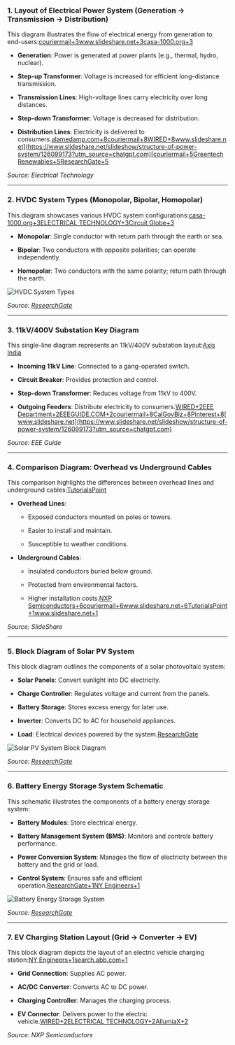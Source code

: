 ### 1. **Layout of Electrical Power System (Generation → Transmission → Distribution)**

This diagram illustrates the flow of electrical energy from generation to end-users:[couriermail+3www.slideshare.net+3casa-1000.org+3](https://www.slideshare.net/slideshow/structure-of-power-system/126099173?utm_source=chatgpt.com)

- **Generation**: Power is generated at power plants (e.g., thermal, hydro, nuclear).
    
- **Step-up Transformer**: Voltage is increased for efficient long-distance transmission.
    
- **Transmission Lines**: High-voltage lines carry electricity over long distances.
    
- **Step-down Transformer**: Voltage is decreased for distribution.
    
- **Distribution Lines**: Electricity is delivered to consumers.[alamedamp.com+8couriermail+8WIRED+8](https://www.couriermail.com.au/news/queensland/gladstone/rockhampton-regional-council-votes-on-battery-energy-storage-system-at-bouldercombe/news-story/b5da3903ef7ba67f3ecd539d7fa00496?utm_source=chatgpt.com)[www.slideshare.net](https://www.slideshare.net/slideshow/structure-of-power-system/126099173?utm_source=chatgpt.com)[couriermail+5Greentech Renewables+5ResearchGate+5](https://www.greentechrenewables.com/article/documenting-pv-design?utm_source=chatgpt.com)
    

_Source: Electrical Technology_

---

### 2. **HVDC System Types (Monopolar, Bipolar, Homopolar)**

This diagram showcases various HVDC system configurations:[casa-1000.org+3ELECTRICAL TECHNOLOGY+3Circuit Globe+3](https://www.electricaltechnology.org/2020/06/types-of-hvdc-system-mtdc-configurations.html?utm_source=chatgpt.com)

- **Monopolar**: Single conductor with return path through the earth or sea.
    
- **Bipolar**: Two conductors with opposite polarities; can operate independently.
    
- **Homopolar**: Two conductors with the same polarity; return path through the earth.
    

![HVDC System Types](https://www.researchgate.net/profile/M-Ramesh-4/publication/254055158/figure/fig3/AS:392048232722432@1470491787551/Various-types-of-HVDC-Connections.png)

_Source: [ResearchGate](https://www.researchgate.net/figure/Various-types-of-HVDC-Connections_fig3_254055158)_

---

### 3. **11kV/400V Substation Key Diagram**

This single-line diagram represents an 11kV/400V substation layout:[Axis India](https://axis-india.com/single-line-diagram-for-substation-detailed-explanation/?utm_source=chatgpt.com)

- **Incoming 11kV Line**: Connected to a gang-operated switch.
    
- **Circuit Breaker**: Provides protection and control.
    
- **Step-down Transformer**: Reduces voltage from 11kV to 400V.
    
- **Outgoing Feeders**: Distribute electricity to consumers.[WIRED+2EEE Department+2EEEGUIDE.COM+2](https://eee.poriyaan.in/topic/key-diagram-of-11-kv---400-v-indoor-substation-12205/?utm_source=chatgpt.com)[couriermail+8CalGovBiz+8Pinterest+8](https://business.ca.gov/wp-content/uploads/2019/12/GoBIZ-EVCharging-Guidebook.pdf?utm_source=chatgpt.com)[www.slideshare.net](https://www.slideshare.net/slideshow/structure-of-power-system/126099173?utm_source=chatgpt.com)
    

_Source: EEE Guide_

---

### 4. **Comparison Diagram: Overhead vs Underground Cables**

This comparison highlights the differences between overhead lines and underground cables:[TutorialsPoint](https://www.tutorialspoint.com/difference-between-overhead-lines-and-underground-cables?utm_source=chatgpt.com)

- **Overhead Lines**:
    
    - Exposed conductors mounted on poles or towers.
        
    - Easier to install and maintain.
        
    - Susceptible to weather conditions.
        
- **Underground Cables**:
    
    - Insulated conductors buried below ground.
        
    - Protected from environmental factors.
        
    - Higher installation costs.[NXP Semiconductors+6couriermail+6www.slideshare.net+6](https://www.couriermail.com.au/news/queensland/gladstone/rockhampton-regional-council-votes-on-battery-energy-storage-system-at-bouldercombe/news-story/b5da3903ef7ba67f3ecd539d7fa00496?utm_source=chatgpt.com)[TutorialsPoint+1www.slideshare.net+1](https://www.tutorialspoint.com/difference-between-overhead-lines-and-underground-cables?utm_source=chatgpt.com)
        

_Source: SlideShare_

---

### 5. **Block Diagram of Solar PV System**

This block diagram outlines the components of a solar photovoltaic system:

- **Solar Panels**: Convert sunlight into DC electricity.
    
- **Charge Controller**: Regulates voltage and current from the panels.
    
- **Battery Storage**: Stores excess energy for later use.
    
- **Inverter**: Converts DC to AC for household appliances.
    
- **Load**: Electrical devices powered by the system.[ResearchGate](https://www.researchgate.net/figure/Battery-energy-storage-system-circuit-schematic-and-main-components_fig6_340010904?utm_source=chatgpt.com)
    

![Solar PV System Block Diagram](https://www.researchgate.net/profile/Mohammed-Albadi/publication/291071489/figure/fig6/AS:614401612419072@1523479265927/General-block-diagram-of-PV-system.png)

_Source: [ResearchGate](https://www.researchgate.net/figure/General-block-diagram-of-PV-system_fig6_291071489)_

---

### 6. **Battery Energy Storage System Schematic**

This schematic illustrates the components of a battery energy storage system:

- **Battery Modules**: Store electrical energy.
    
- **Battery Management System (BMS)**: Monitors and controls battery performance.
    
- **Power Conversion System**: Manages the flow of electricity between the battery and the grid or load.
    
- **Control System**: Ensures safe and efficient operation.[ResearchGate+1NY Engineers+1](https://www.researchgate.net/figure/Battery-energy-storage-system-circuit-schematic-and-main-components_fig6_340010904?utm_source=chatgpt.com)
    

![Battery Energy Storage System](https://www.researchgate.net/profile/Alessandro-Pecchia/publication/340010904/figure/fig6/AS:868180134965248@1585470287123/Battery-energy-storage-system-circuit-schematic-and-main-components.png)

_Source: [ResearchGate](https://www.researchgate.net/figure/Battery-energy-storage-system-circuit-schematic-and-main-components_fig6_340010904)_

---

### 7. **EV Charging Station Layout (Grid → Converter → EV)**

This block diagram depicts the layout of an electric vehicle charging station:[NY Engineers+1search.abb.com+1](https://www.ny-engineers.com/hubfs/Sample%20Work/EV/EV_Drawing_Commercial.pdf?utm_source=chatgpt.com)

- **Grid Connection**: Supplies AC power.
    
- **AC/DC Converter**: Converts AC to DC power.
    
- **Charging Controller**: Manages the charging process.
    
- **EV Connector**: Delivers power to the electric vehicle.[WIRED+2ELECTRICAL TECHNOLOGY+2AllumiaX+2](https://www.electricaltechnology.org/2013/05/typical-ac-power-supply-system-scheme.html?utm_source=chatgpt.com)
    

_Source: NXP Semiconductors_